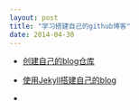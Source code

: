 ```yaml
---
layout: post
title: "学习搭建自己的github博客"
date: 2014-04-30
---
```


* [创建自己的blog仓库](https://pages.github.com/)

* [使用Jekyll搭建自己的blog](http://jmcglone.com/guides/github-pages/)

* 
